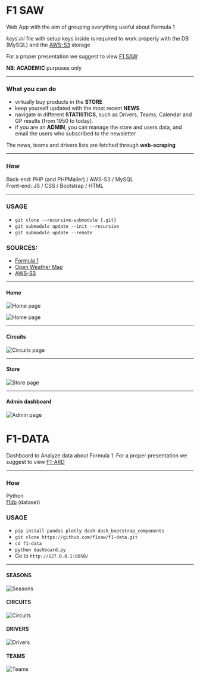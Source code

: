 # F1 SAW
Web App with the aim of grouping everything useful about Formula 1

*keys.ini* file with setup keys inside is required 
to work properly with the DB (MySQL) and the [AWS-S3](https://aws.amazon.com/it/s3/) storage

For a proper presentation we suggest to view [F1 SAW](./F1_SAW.pdf)

**NB**: **ACADEMIC** purposes only
<hr>

### What you can do
- virtually buy products in the **STORE**
- keep yourself updated with the most recent **NEWS** 
- navigate in different **STATISTICS**, such as Drivers, Teams, Calendar and GP results (from 1950 to today).
- if you are an **ADMIN**, you can manage the store and users data, and email the users who subscribed to the newsletter

The news, teams and drivers lists are fetched through **web-scraping**
<hr>

### How
Back-end: PHP (and PHPMailer) / AWS-S3 / MySQL
<br>
Front-end: JS / CSS / Bootstrap / HTML
<hr>

### USAGE
- ```git clone --recursive-submodule {.git}```
- ```git submodule update --init --recursive```
- ```git submodule update --remote```


### SOURCES:
- [Formula 1](https://www.formula1.com/)
- [Open Weather Map](https://openweathermap.org/api)
- [AWS-S3](https://aws.amazon.com/it/s3/)

<hr>

#### Home
![Home page](./f1_project/assets/images/readme/home.png)

![Home page](./f1_project/assets/images/readme/home1.png)
<hr>

#### Circuits
![Circuits page](./f1_project/assets/images/readme/circuits_page.png)
<hr>

#### Store
![Store page](./f1_project/assets/images/readme/store_user.png)
<hr>

#### Admin dashboard
![Admin page](./f1_project/assets/images/readme/store_admin.png)


# F1-DATA
Dashboard to Analyze data about Formula 1.
For a proper presentation we suggest to view <a href="https://github.com/f1saw/f1-data/blob/main/F1-ARD.pdf">F1-ARD</a>

<hr>

### How
Python<br>
[f1db](https://github.com/f1db/f1db) (dataset)

### USAGE
- ```pip install pandas plotly dash dash_bootstrap_components```
- ```git clone https://github.com/f1saw/f1-data.git```
- ```cd f1-data```
- ```python dashboard.py```
- Go to ```http://127.0.0.1:8050/```

<hr>

#### SEASONS
![Seasons](./f1-data/assets/images/seasons.PNG)

#### CIRCUITS
![Circuits](./f1-data/assets/images/circuits.PNG)

#### DRIVERS
![Drivers](./f1-data/assets/images/drivers.PNG)

#### TEAMS
![Teams](./f1-data/assets/images/teams.PNG)
